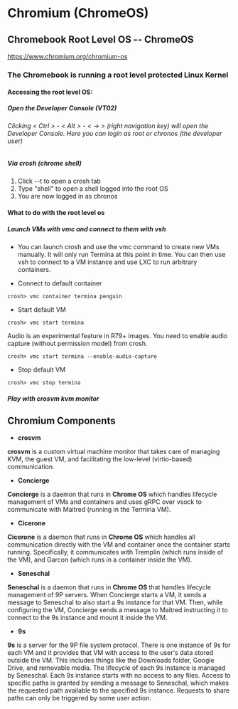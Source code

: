 # Chromium (ChromeOS)

## Chromebook Root Level OS -- ChromeOS

https://www.chromium.org/chromium-os

### The Chromebook is running a root level protected Linux Kernel

#### Accessing the root level OS:

##### Open the Developer Console (VT02)

###### Clicking < Ctrl > - < Alt > - < -> > (right navigation key) will open the Developer Console. Here you can login as root or chronos (the developer user)

##### Via crosh (chrome shell)

1. Click <Ctrl>-<Alt>-t to open a crosh tab 
1. Type "shell" to open a shell logged into the root OS
1. You are now logged in as chronos

#### What to do with the root level os

##### Launch VMs with vmc and connect to them with vsh

* You can launch crosh and use the vmc command to create new VMs manually. It will only run Termina at this point in time. You can then use vsh to connect to a VM instance and use LXC to run arbitrary containers.

* Connect to default container

`crosh> vmc container termina penguin`

* Start default VM

`crosh> vmc start termina`

Audio is an experimental feature in R79+ images. You need to enable audio capture (without permission model) from crosh.

`crosh> vmc start termina --enable-audio-capture`

* Stop default VM

`crosh> vmc stop termina`

##### Play with crosvm kvm monitor


## Chromium Components

* **crosvm**

**crosvm** is a custom virtual machine monitor that takes care of managing KVM, the guest VM, and facilitating the low-level (virtio-based) communication.

* **Concierge**

**Concierge** is a daemon that runs in **Chrome OS** which handles lifecycle management of VMs and containers and uses gRPC over vsock to communicate with Maitred (running in the Termina VM).

* **Cicerone**

**Cicerone** is a daemon that runs in **Chrome OS** which handles all communication directly with the VM and container once the container starts running. Specifically, it communicates with Tremplin (which runs inside of the VM), and Garcon (which runs in a container inside the VM).

* **Seneschal**

**Seneschal** is a daemon that runs in **Chrome OS** that handles lifecycle management of 9P servers. When Concierge starts a VM, it sends a message to Seneschal to also start a 9s instance for that VM. Then, while configuring the VM, Concierge sends a message to Maitred instructing it to connect to the 9s instance and mount it inside the VM.

* **9s**

**9s** is a server for the 9P file system protocol. There is one instance of 9s for each VM and it provides that VM with access to the user's data stored outside the VM. This includes things like the Downloads folder, Google Drive, and removable media. The lifecycle of each 9s instance is managed by Seneschal. Each 9s instance starts with no access to any files. Access to specific paths is granted by sending a message to Seneschal, which makes the requested path available to the specified 9s instance. Requests to share paths can only be triggered by some user action.

